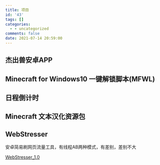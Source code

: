 ```yaml
---
title: 项目
id: '43'
tags: []
categories:
  - - uncategorized
comments: false
date: 2021-07-14 20:59:00
---
```


## 杰出兽安卓APP

## Minecraft for Windows10 一键解锁脚本(MFWL)

## 日程倒计时

## Minecraft 文本汉化资源包

## WebStresser

安卓简易刷网页流量工具，有线程AB两种模式，有差别，差别不大

[WebStresser\_1.0](http://ctpan.jiecs.top/f/32856022-514339590-46ac10)